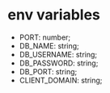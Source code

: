 # env variables

- PORT: number;
- DB_NAME: string;
- DB_USERNAME: string;
- DB_PASSWORD: string;
- DB_PORT: string;
- CLIENT_DOMAIN: string;
